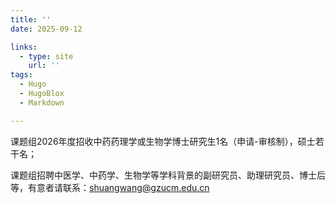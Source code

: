 ```yaml
---
title: ''
date: 2025-09-12

links:
  - type: site
    url: ''
tags:
  - Hugo
  - HugoBlox
  - Markdown

---
```


课题组2026年度招收中药药理学或生物学博士研究生1名（申请-审核制），硕士若干名；

课题组招聘中医学、中药学、生物学等学科背景的副研究员、助理研究员、博士后等，有意者请联系：shuangwang@gzucm.edu.cn
